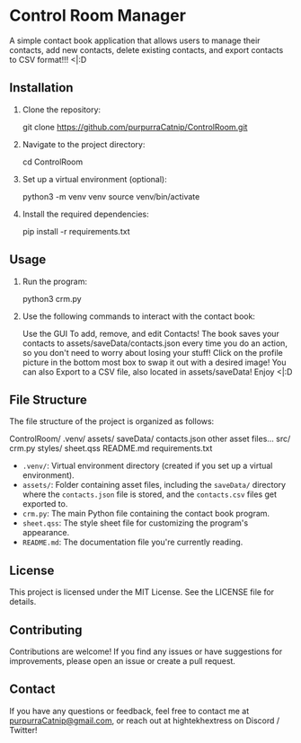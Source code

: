 Control Room Manager
============

A simple contact book application that allows users to manage their contacts, add new contacts, delete existing contacts, and export contacts to CSV format!!! <|:D

Installation
------------

1. Clone the repository:

   git clone https://github.com/purpurraCatnip/ControlRoom.git

2. Navigate to the project directory:

   cd ControlRoom

3. Set up a virtual environment (optional):

   python3 -m venv venv
   source venv/bin/activate

4. Install the required dependencies:

   pip install -r requirements.txt

Usage
-----

1. Run the program:

   python3 crm.py

2. Use the following commands to interact with the contact book:
   
   Use the GUI To add, remove, and edit Contacts! The book saves your contacts to assets/saveData/contacts.json
   every time you do an action, so you don't need to worry about losing your stuff! Click on the profile picture
   in the bottom most box to swap it out with a desired image! You can also Export to a CSV file, also located in
   assets/saveData! Enjoy <|:D 

File Structure
--------------

The file structure of the project is organized as follows:

ControlRoom/
  .venv/
  assets/
    saveData/
      contacts.json
    other asset files...
  src/
    crm.py
  styles/
    sheet.qss
  README.md
  requirements.txt

- `.venv/`: Virtual environment directory (created if you set up a virtual environment).
- `assets/`: Folder containing asset files, including the `saveData/` directory where the `contacts.json` file is stored, and the `contacts.csv` files get exported to.
- `crm.py`: The main Python file containing the contact book program.
- `sheet.qss`: The style sheet file for customizing the program's appearance.
- `README.md`: The documentation file you're currently reading.

License
-------

This project is licensed under the MIT License. See the LICENSE file for details.

Contributing
------------

Contributions are welcome! If you find any issues or have suggestions for improvements, please open an issue or create a pull request.

Contact
-------

If you have any questions or feedback, feel free to contact me at purpurraCatnip@gmail.com, or reach out at hightekhextress on Discord / Twitter!
